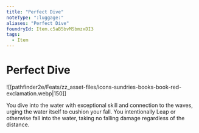 ```yaml
---
title: "Perfect Dive"
noteType: ":luggage:"
aliases: "Perfect Dive"
foundryId: Item.c5aB5bvMSbmzxDI3
tags:
  - Item
---
```


# Perfect Dive
![[pathfinder2e/Feats/zz_asset-files/icons-sundries-books-book-red-exclamation.webp|150]]

You dive into the water with exceptional skill and connection to the waves, urging the water itself to cushion your fall. You intentionally Leap or otherwise fall into the water, taking no falling damage regardless of the distance.
